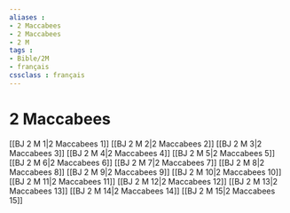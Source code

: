 ```yaml
---
aliases : 
- 2 Maccabees
- 2 Maccabees
- 2 M
tags : 
- Bible/2M
- français
cssclass : français
---
```


# 2 Maccabees

[[BJ 2 M 1|2 Maccabees 1]]
[[BJ 2 M 2|2 Maccabees 2]]
[[BJ 2 M 3|2 Maccabees 3]]
[[BJ 2 M 4|2 Maccabees 4]]
[[BJ 2 M 5|2 Maccabees 5]]
[[BJ 2 M 6|2 Maccabees 6]]
[[BJ 2 M 7|2 Maccabees 7]]
[[BJ 2 M 8|2 Maccabees 8]]
[[BJ 2 M 9|2 Maccabees 9]]
[[BJ 2 M 10|2 Maccabees 10]]
[[BJ 2 M 11|2 Maccabees 11]]
[[BJ 2 M 12|2 Maccabees 12]]
[[BJ 2 M 13|2 Maccabees 13]]
[[BJ 2 M 14|2 Maccabees 14]]
[[BJ 2 M 15|2 Maccabees 15]]
